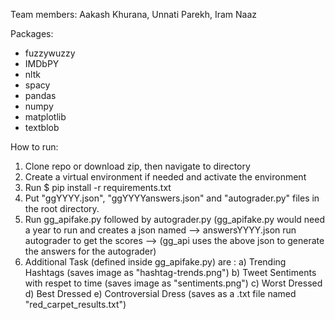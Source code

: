 Team members: Aakash Khurana, Unnati Parekh, Iram Naaz


Packages:
* fuzzywuzzy
* IMDbPY
* nltk
* spacy
* pandas
* numpy
* matplotlib
* textblob


How to run:

1. Clone repo or download zip, then navigate to directory
2. Create a virtual environment if needed and activate the environment
3. Run $ pip install -r  requirements.txt
4. Put "ggYYYY.json", "ggYYYYanswers.json" and "autograder.py" files in the root directory.
6. Run gg_apifake.py followed by autograder.py
  (gg_apifake.py would need a year to run and creates a json named --> answersYYYY.json
  run autograder to get the scores --> (gg_api uses the above json to generate the answers for the autograder)
 7. Additional Task (defined inside gg_apifake.py) are : 
 a) Trending Hashtags (saves image as "hashtag-trends.png") 
 b) Tweet Sentiments with respet to time (saves image as "sentiments.png")
 c) Worst Dressed d) Best Dressed e) Controversial Dress (saves as a .txt file named "red_carpet_results.txt") 
   
    
